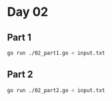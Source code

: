 # Day 02

## Part 1
```sh
go run ./02_part1.go < input.txt
```
## Part 2
```sh
go run ./02_part2.go < input.txt
```
